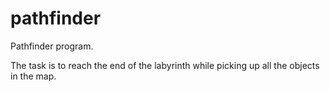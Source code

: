 # pathfinder
Pathfinder program.

The task is to reach the end of the labyrinth while picking up all the objects in the map.
